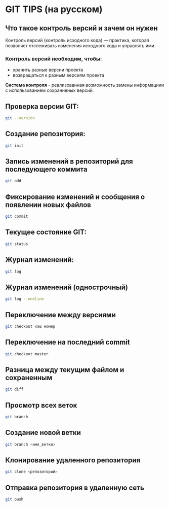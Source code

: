 # GIT TIPS (на русском)

## Что такое контроль версий и зачем он нужен

Контроль версий (контроль исходного кода) — практика, которая позволяет отслеживать
изменения исходного кода и управлять ими.

### Контроль версий необходим, чтобы:
* хранить разные версии проекта
* возвращаться к разным версиям проекта

**Система контроля** - реализованная возможность замены информациии с использованием сохранненых версий.

## Проверка версии GIT:
```sh
git --version
```

## Создание репозитория:
```sh
git init
```

## Запись изменений в репозиторий для последующего коммита
```sh
git add
```
## Фиксирование изменений и сообщения о появлении новых файлов
```sh
git commit
```

## Текущее состояние GIT:
```sh
git status
```

## Журнал изменений:
```sh
git log
```

## Журнал изменений (однострочный)
```sh
git log --oneline
```

## Переключение между версиями
```sh
git checkout хэш номер
```

## Переключение на последний commit
```sh
git checkout master
```

## Разница между текущим файлом и сохраненным
```sh
git diff
```

## Просмотр всех веток
```sh
git branch
```

## Создание новой ветки
```sh
git branch <имя_ветки>
```

## Клонирование удаленного репозитория
```sh
git clone <репозиторий>
```

## Отправка репозитория в удаленную сеть
```sh
git push
```
